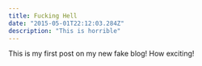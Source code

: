 ```yaml
---
title: Fucking Hell
date: "2015-05-01T22:12:03.284Z"
description: "This is horrible"
---
```


This is my first post on my new fake blog! How exciting!